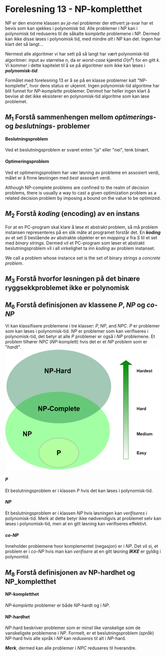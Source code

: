 # Forelesning 13 - NP-kompletthet

NP er den enorme klassen av *ja-nei* problemer der ethvert ja-svar har et bevis som kan sjekkes i polynomisk tid.
Alle problemer i NP kan i polynomisk tid reduseres til de såkalte *komplette* problemene i NP.
Dermed kan ikke disse løses i polynomisk tid, med mindre *alt* i NP kan det. 
Ingen har klart det så langt...

Nermest alle algoritmer vi har sett på så langt har vært polynomisk-tid algoritmer:
input av størrelse $n$, da er *worst-case* kjøretid $O(n^k)$ for en gitt $k$.
Vi kommer i dette kapitelet til å se på algoritmer som ikke kan løses i ***polynomisk-tid***. 

Formålet med forelesning $13$ er å se på en klasse problemer kalt "NP-komplette", hvor dens status er ukjennt.
Ingen polynomisk-tid algoritme har blit funnet for *NP-komplette* problemer.
Derimot har heller ingen klart å bevise at det ikke eksisterer en polynomisk-tid algoritme som kan løse problemet.


## $M_1$ Forstå sammenhengen mellom *optimerings-* og *beslutnings-* problemer

#### Beslutningsproblem
Ved et beslutningsproblem er svaret enten "ja" eller "nei", tenk binært.

#### Optimeringsproblem
Ved et optimeringsproblem har vær løsning av probleme en assosiert verdi, målet er å finne løsningen med *best* assosiert verdi.


Although NP-complete problems are confined to the realm of decision problems,
there is usually a way to cast a given optimization problem as a related decision
problem by imposing a bound on the value to be optimized.

## $M_2$ Forstå *koding* (encoding) av en instans

For at en PC-program skal klare å løse et abstrakt problem, så må problem instansen representeres på en slik måte at programet forstår det.
En ***koding*** av et set $S$ bestående av abstrakte objekter er en *mapping* $e$ fra $S$ til et set med *binary strings*.
Dermed vil et PC-program som løser et abstrakt beslutningsproblem vil i all virkelighet ta inn *koding* av problem instanset.

We call a problem whose instance set is the set of binary strings a *concrete problem*.

## $M_3$ Forstå hvorfor løsningen på det binære ryggsekkproblemet ikke er polynomisk

## $M_6$ Forstå definisjonen av klassene $P$, $NP$ og *co-* $NP$

Vi kan klassifisere problemene i tre klasser: $P, NP$, and $NPC$.
$P$ er problemer som kan løses i polynomisk-tid.
$NP$ er problemer som kan verifiseres i polynomisk-tid, det betyr at alle $P$ problemer er også i $NP$ problemene.
Et problem tilhører $NPC$ ($NP$-komplett) hvis det er et $NP$ problem som er "*hardt*".
  ![alt text](./pensum_img/P-NP-NP_Hard-NP-Complete-1-1-1024x783.webp)        

#### $P$

Et beslutningsproblem er i klassen $P$ hvis det kan løses i polynomisk-tid.

#### $NP$

Et beslutningsproblem er i klassen $NP$ hvis løsningen kan *verifiseres* i polynomisk-tid.
Merk at dette betyr ikke nødvendigvis at problemet selv kan løses i polynomisk-tid, men at en gitt løsning kan verifiseres effektivt.

#### $co$-$NP$

Inneholder problemene hvor komplementet (negasjon) er i $NP$.
Det vil si, et problem er i $co$-$NP$ hvis man kan *verifisere* at en gitt løsning ***IKKE*** er gyldig i polynomtid. 
## $M_8$ Forstå definisjonen av NP-hardhet og NP_kompletthet
#### NP-kompletthet

*NP-komplette* problemer er både $NP$-hardt og i $NP$.

#### NP-hardhet

$NP$-hard beskriver problemer som er minst like vanskelige som de vanskeligste problemene i $NP$.
Formelt, er et beslutningsproblem (*språk*) $NP$-hard hvis alle språk i $NP$ kan *reduseres* til alt i $NP$-hard.

***Merk***, dermed kan alle problemer i $NPC$ reduseres til hverandre. 
